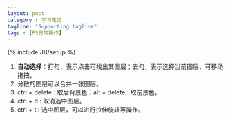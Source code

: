 ```yaml
---
layout: post
category : 学习笔记
tagline: "Supporting tagline"
tags : [PS日常操作]
---
```


{% include JB/setup %}

1. **自动选择**：打勾，表示点击可找出其图层；去勾，表示选择当前图层，可移动拖拽。
2. 分散的图层可以合并一张图层。
3. ctrl + delete : 取后背景色；alt + delete : 取前景色。
4. ctrl + d : 取消选中图层。
5. ctrl + t : 选中图层，可以进行拉伸旋转等操作。